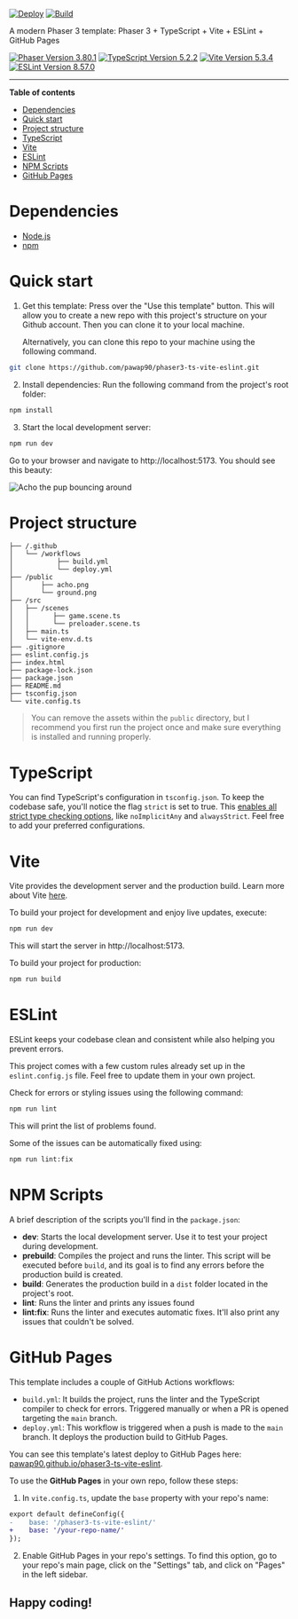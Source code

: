 [![Deploy](https://github.com/pawap90/phaser3-ts-vite-eslint/actions/workflows/deploy.yml/badge.svg)](https://github.com/pawap90/phaser3-ts-vite-eslint/actions/workflows/deploy.yml)
[![Build](https://github.com/pawap90/phaser3-ts-vite-eslint/actions/workflows/build.yml/badge.svg)](https://github.com/pawap90/phaser3-ts-vite-eslint/actions/workflows/build.yml)

A modern Phaser 3 template: Phaser 3 + TypeScript + Vite + ESLint + GitHub Pages

[![Phaser Version 3.80.1](https://img.shields.io/badge/Phaser%20-%20v3.80.1%20-%20%23404951?labelColor=%2399388c&style=flat-square)](./package.json#L24)
[![TypeScript Version 5.2.2](https://img.shields.io/badge/TypeScript%20-%20v5.2.2%20-%20%23404951?labelColor=%233178c6&style=flat-square)](./package.json#L21)
[![Vite Version 5.3.4](https://img.shields.io/badge/Vite%20-%20v5.3.4%20-%20%23404951?labelColor=%232e5e82&style=flat-square)](./package.json#L20)
[![ESLint Version 8.57.0](https://img.shields.io/badge/ESLint%20-%20v8.57.0%20-%20%23404951?labelColor=%234930bd&style=flat-square)](./package.json#L19)

---

**Table of contents**
- [Dependencies](#dependencies)
- [Quick start](#quick-start)
- [Project structure](#project-structure)
- [TypeScript](#typescript)
- [Vite](#vite)
- [ESLint](#eslint)
- [NPM Scripts](#npm-scripts)
- [GitHub Pages](#github-pages)

# Dependencies
- [Node.js](https://nodejs.org/en/)
- [npm](https://www.npmjs.com/)

# Quick start

1. Get this template: Press over the "Use this template" button. This will allow you to create a new repo with this project's structure on your Github account. Then you can clone it to your local machine.

    Alternatively, you can clone this repo to your machine using the following command.

```sh
git clone https://github.com/pawap90/phaser3-ts-vite-eslint.git
```

2. Install dependencies: Run the following command from the project's root folder:

```sh
npm install
```

3. Start the local development server: 

```sh
npm run dev
```

Go to your browser and navigate to http://localhost:5173. You should see this beauty:

![Acho the pup bouncing around](https://i.imgur.com/bYVcrSr.gif)

# Project structure

```
├── /.github
│   └── /workflows
│           ├── build.yml
│           └── deploy.yml
├── /public
│       ├── acho.png
│       └── ground.png
├── /src
│   ├── /scenes
│   │      ├── game.scene.ts
│   │      └── preloader.scene.ts
│   ├── main.ts
│   └── vite-env.d.ts
├── .gitignore
├── eslint.config.js
├── index.html
├── package-lock.json
├── package.json
├── README.md
├── tsconfig.json
└── vite.config.ts
```

> You can remove the assets within the `public` directory, but I recommend you first run the project once and make sure everything is installed and running properly.

# TypeScript
You can find TypeScript's configuration in `tsconfig.json`. To keep the codebase safe, you'll notice the flag `strict` is set to true. This [enables all strict type checking options](https://www.typescriptlang.org/tsconfig/#strict), like `noImplicitAny` and `alwaysStrict`. Feel free to add your preferred configurations.

# Vite
Vite provides the development server and the production build. 
Learn more about Vite [here](https://vitejs.dev/).

To build your project for development and enjoy live updates, execute:

```sh
npm run dev
```

This will start the server in http://localhost:5173.


To build your project for production:

```sh
npm run build
```

# ESLint
ESLint keeps your codebase clean and consistent while also helping you prevent errors. 

This project comes with a few custom rules already set up in the `eslint.config.js` file. Feel free to update them in your own project.

Check for errors or styling issues using the following command:

```sh
npm run lint
```

This will print the list of problems found. 

Some of the issues can be automatically fixed using:

```sh
npm run lint:fix
```

# NPM Scripts
A brief description of the scripts you'll find in the `package.json`:
- **dev**: Starts the local development server. Use it to test your project during development.
- **prebuild**: Compiles the project and runs the linter. This script will be executed before `build`, and its goal is to find any errors before the production build is created.
- **build**: Generates the production build in a `dist` folder located in the project's root.
- **lint**: Runs the linter and prints any issues found
- **lint:fix**: Runs the linter and executes automatic fixes. It'll also print any issues that couldn't be solved.

# GitHub Pages
This template includes a couple of GitHub Actions workflows:
- `build.yml`: It builds the project, runs the linter and the TypeScript compiler to check for errors. Triggered manually or when a PR is opened targeting the `main` branch.
- `deploy.yml`: This workflow is triggered when a push is made to the `main` branch. It deploys the production build to GitHub Pages.

You can see this template's latest deploy to GitHub Pages here: [pawap90.github.io/phaser3-ts-vite-eslint](https://pawap90.github.io/phaser3-ts-vite-eslint/).

To use the **GitHub Pages** in your own repo, follow these steps:

1. In `vite.config.ts`, update the `base` property with your repo's name:

```diff
export default defineConfig({
-    base: '/phaser3-ts-vite-eslint/'
+    base: '/your-repo-name/'
});
```

2. Enable GitHub Pages in your repo's settings. To find this option, go to your repo's main page, click on the "Settings" tab, and click on "Pages" in the left sidebar.

<!-- no toc -->
## Happy coding! 
